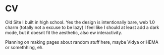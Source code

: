 # CV
Old Site I built in high school.
Yes the design is intentionally bare, web 1.0 charm (totally not a excuse to be lazy)
I feel like I should at least add a dark mode, but it doesnt fit the aesthetic, also ew interactivity.

Planning on making pages about random stuff here, maybe Vidya or HEMA or somethhing, eh.

